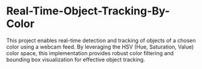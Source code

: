 # Real-Time-Object-Tracking-By-Color
This project enables real-time detection and tracking of objects of a chosen color using a webcam feed. By leveraging the HSV (Hue, Saturation, Value) color space, this implementation provides robust color filtering and bounding box visualization for effective object tracking.
